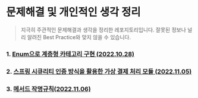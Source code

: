 # 문제해결 및 개인적인 생각 정리

> 지극히 주관적인 문제해결과 생각을 정리한 레포지토리입니다. 
> 잘못된 정보나 널리 알려진 Best Practice와 맞지 않을 수 있습니다. 


### 1. [Enum으로 계층형 카테고리 구현 (2022.10.28)](https://github.com/eatnuh/devthink/tree/main/src/main/resources/1.category)
### 2. [스프링 시큐리티 인증 방식을 활용한 가상 결제 처리 모듈 (2022.11.05)](https://github.com/eatnuh/devthink/tree/main/src/main/resources/2.payment)
### 3. [메서드 작명규칙(2022.11.06)](https://github.com/eatnuh/devthink/tree/main/src/main/resources/3.methodnaming)